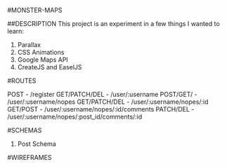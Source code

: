 #MONSTER-MAPS

##DESCRIPTION
This project is an experiment in a few things I wanted to learn:
1. Parallax
2. CSS Animations
3. Google Maps API
4. CreateJS and EaselJS

#ROUTES

POST - /register
GET/PATCH/DEL - /user/:username
POST/GET/ - /user/:username/nopes
GET/PATCH/DEL - /user/:username/nopes/:id
GET/POST - /user/:username/nopes/:id/comments
PATCH/DEL - /user/:username/nopes/:post_id/comments/:id


#SCHEMAS

1. Post Schema


#WIREFRAMES
